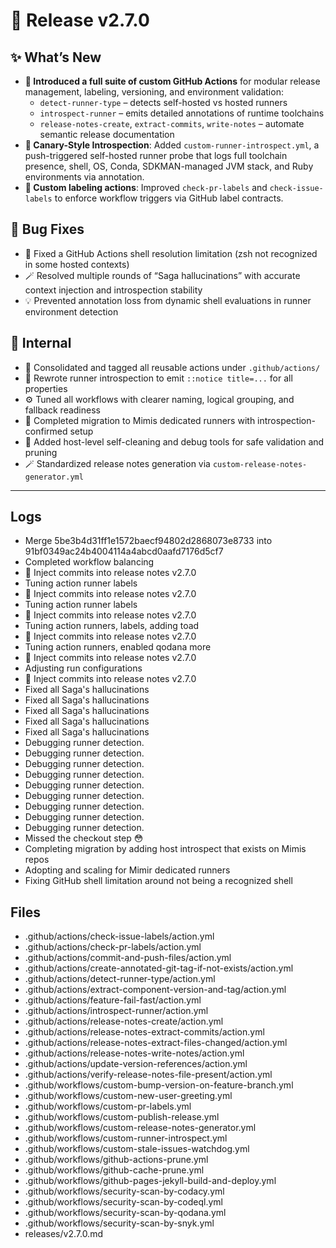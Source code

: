 # 🚀 Release v2.7.0

## ✨ What’s New

- **🚦 Introduced a full suite of custom GitHub Actions** for modular release management, labeling, versioning, and environment validation:
    - `detect-runner-type` – detects self-hosted vs hosted runners
    - `introspect-runner` – emits detailed annotations of runtime toolchains
    - `release-notes-create`, `extract-commits`, `write-notes` – automate semantic release documentation
- **🧠 Canary-Style Introspection**: Added `custom-runner-introspect.yml`, a push-triggered self-hosted runner probe that logs full toolchain presence, shell, OS, Conda, SDKMAN-managed JVM stack, and Ruby environments via annotation.
- **📒 Custom labeling actions**: Improved `check-pr-labels` and `check-issue-labels` to enforce workflow triggers via GitHub label contracts.

## 🐛 Bug Fixes

- 🐚 Fixed a GitHub Actions shell resolution limitation (zsh not recognized in some hosted contexts)
- 🪄 Resolved multiple rounds of “Saga hallucinations” with accurate context injection and introspection stability
- 💡 Prevented annotation loss from dynamic shell evaluations in runner environment detection

## 🔬 Internal

- 🧹 Consolidated and tagged all reusable actions under `.github/actions/`
- 📜 Rewrote runner introspection to emit `::notice title=...` for all properties
- ⚙️ Tuned all workflows with clearer naming, logical grouping, and fallback readiness
- 🧪 Completed migration to Mimis dedicated runners with introspection-confirmed setup
- 🧼 Added host-level self-cleaning and debug tools for safe validation and pruning
- 🪄 Standardized release notes generation via `custom-release-notes-generator.yml`

---

## Logs

- Merge 5be3b4d31ff1e1572baecf94802d2868073e8733 into 91bf0349ac24b4004114a4abcd0aafd7176d5cf7
- Completed workflow balancing
- 📝 Inject commits into release notes v2.7.0
- Tuning action runner labels
- 📝 Inject commits into release notes v2.7.0
- Tuning action runner labels
- 📝 Inject commits into release notes v2.7.0
- Tuning action runners, labels, adding toad
- 📝 Inject commits into release notes v2.7.0
- Tuning action runners, enabled qodana more
- 📝 Inject commits into release notes v2.7.0
- Adjusting run configurations
- 📝 Inject commits into release notes v2.7.0
- Fixed all Saga's hallucinations
- Fixed all Saga's hallucinations
- Fixed all Saga's hallucinations
- Fixed all Saga's hallucinations
- Fixed all Saga's hallucinations
- Debugging runner detection.
- Debugging runner detection.
- Debugging runner detection.
- Debugging runner detection.
- Debugging runner detection.
- Debugging runner detection.
- Debugging runner detection.
- Debugging runner detection.
- Debugging runner detection.
- Missed the checkout step 😳
- Completing migration by adding host introspect that exists on Mimis repos
- Adopting and scaling for Mimir dedicated runners
- Fixing GitHub shell limitation around  not being a recognized shell


## Files

- .github/actions/check-issue-labels/action.yml
- .github/actions/check-pr-labels/action.yml
- .github/actions/commit-and-push-files/action.yml
- .github/actions/create-annotated-git-tag-if-not-exists/action.yml
- .github/actions/detect-runner-type/action.yml
- .github/actions/extract-component-version-and-tag/action.yml
- .github/actions/feature-fail-fast/action.yml
- .github/actions/introspect-runner/action.yml
- .github/actions/release-notes-create/action.yml
- .github/actions/release-notes-extract-commits/action.yml
- .github/actions/release-notes-extract-files-changed/action.yml
- .github/actions/release-notes-write-notes/action.yml
- .github/actions/update-version-references/action.yml
- .github/actions/verify-release-notes-file-present/action.yml
- .github/workflows/custom-bump-version-on-feature-branch.yml
- .github/workflows/custom-new-user-greeting.yml
- .github/workflows/custom-pr-labels.yml
- .github/workflows/custom-publish-release.yml
- .github/workflows/custom-release-notes-generator.yml
- .github/workflows/custom-runner-introspect.yml
- .github/workflows/custom-stale-issues-watchdog.yml
- .github/workflows/github-actions-prune.yml
- .github/workflows/github-cache-prune.yml
- .github/workflows/github-pages-jekyll-build-and-deploy.yml
- .github/workflows/security-scan-by-codacy.yml
- .github/workflows/security-scan-by-codeql.yml
- .github/workflows/security-scan-by-qodana.yml
- .github/workflows/security-scan-by-snyk.yml
- releases/v2.7.0.md

